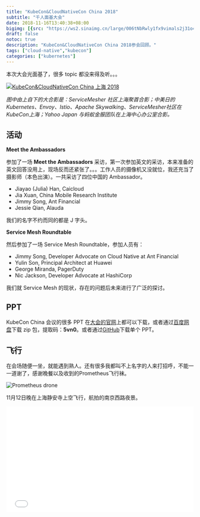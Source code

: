 ```yaml
---
title: "KubeCon&CloudNativeCon China 2018"
subtitle: "千人面基大会"
date: 2018-11-16T13:40:38+08:00
bigimg: [{src: "https://ws2.sinaimg.cn/large/006tNbRwly1fx9vimals2j31o40u0u0y.jpg"}]
draft: false
notoc: true
description: "KubeCon&CloudNativeCon China 2018参会回顾。"
tags: ["cloud-native","kubecon"]
categories: ["kubernetes"]
---
```


本次大会光面基了，很多 topic 都没来得及听。。。

<div class="gallery">
    <a href="https://ws3.sinaimg.cn/large/006tNbRwly1fx9upjcjjzj30u01hdnph.jpg" title="KubeCon&CloudNativeCon China 上海 2018">
    <img src="https://ws3.sinaimg.cn/large/006tNbRwly1fx9upjcjjzj30u01hdnph.jpg" alt="KubeCon&CloudNativeCon China 上海 2018">
    </a>
</div>


*图中由上自下的大合影是：ServiceMesher 社区上海聚首合影；中美日的Kubernetes、Envoy、Istio、Apache Skywalking、ServiceMesher社区在KubeCon上海；Yahoo Japan 与蚂蚁金服团队在上海中心办公室合影。*

## 活动

**Meet the Ambassadors**

参加了一场 **Meet the Ambassadors** 采访，第一次参加英文的采访，本来准备的英文回答没用上，现场反而还紧张了。。。工作人员的摄像机又没就位，我还充当了摄影师（本色出演）。一共采访了四位中国的 Ambassador。

- Jiayao (Julia) Han, Caicloud
- Jia Xuan, China Mobile Research Institute
- Jimmy Song, Ant Financial
- Jessie Qian, Alauda

我们的名字不约而同的都是 J 字头。

**Service Mesh Roundtable**

然后参加了一场 Service Mesh Roundtable，参加人员有：

- Jimmy Song, Developer Advocate on Cloud Native at Ant Financial 
- Yulin Son, Principal Architect at Huawei 
- George Miranda, PagerDuty 
- Nic Jackson, Developer Advocate at HashiCorp 

我们就 Service Mesh 的现状，存在的问题后未来进行了广泛的探讨。

## PPT

KubeCon China 会议的很多 PPT 在[大会的官网](https://www.lfasiallc.com/events/kubecon-cloudnativecon-china-2018/schedule-chinese/)上都可以下载，或者通过[百度网盘](https://pan.baidu.com/s/1oihwETA063WSFyigWsn8Mw)下载 zip 包，提取码：**5vn0**。或者通过[GitHub](https://github.com/bbotte/cncf-presentations/tree/master/KubeCon%2BCloudNativeCon-2018)下载单个 PPT。

## 飞行

在会场随便一坐，就能遇到熟人。还有很多我都叫不上名字的人来打招呼，不能一一道谢了，感谢晚餐以及收到的Prometheus飞行袜。

![Prometheus drone](https://ws2.sinaimg.cn/large/006tNbRwly1fx9ur8opozj31400u0n82.jpg)

11月12日晚在上海静安寺上空飞行，航拍的南京西路夜景。

<div style="position: relative; padding-bottom: 56.25%; height: 0; overflow: hidden;">
  <iframe src="//player.bilibili.com/player.html?aid=36041724&cid=63259487&page=1" style="position: absolute; top: 0; left: 0; width: 100%; height: 100%; border:0;" allowfullscreen title="Jimmy Song的航拍视频"></iframe>
</div>